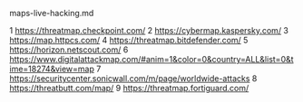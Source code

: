 
maps-live-hacking.md

1 https://threatmap.checkpoint.com/
2 https://cybermap.kaspersky.com/
3 https://map.httpcs.com/
4 https://threatmap.bitdefender.com/
5 https://horizon.netscout.com/
6 https://www.digitalattackmap.com/#anim=1&color=0&country=ALL&list=0&time=18274&view=map
7 https://securitycenter.sonicwall.com/m/page/worldwide-attacks
8 https://threatbutt.com/map/
9 https://threatmap.fortiguard.com/
